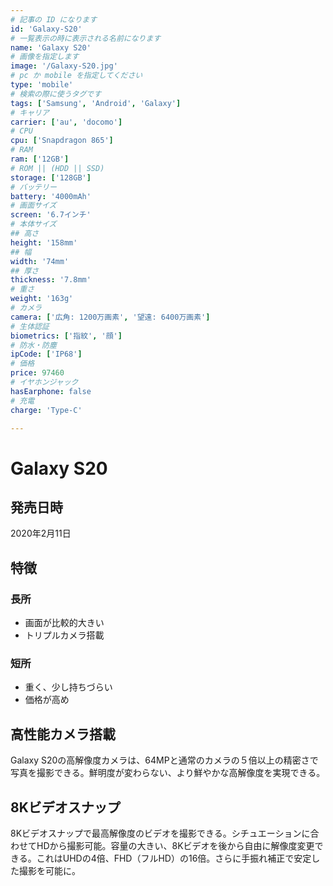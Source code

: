 ```yaml
---
# 記事の ID になります
id: 'Galaxy-S20'
# 一覧表示の時に表示される名前になります
name: 'Galaxy S20'
# 画像を指定します
image: '/Galaxy-S20.jpg'
# pc か mobile を指定してください
type: 'mobile'
# 検索の際に使うタグです
tags: ['Samsung', 'Android', 'Galaxy']
# キャリア
carrier: ['au', 'docomo']
# CPU
cpu: ['Snapdragon 865']
# RAM
ram: ['12GB']
# ROM || (HDD || SSD)
storage: ['128GB']
# バッテリー
battery: '4000mAh'
# 画面サイズ
screen: '6.7インチ'
# 本体サイズ
## 高さ
height: '158mm'
## 幅
width: '74mm'
## 厚さ
thickness: '7.8mm'
# 重さ
weight: '163g'
# カメラ
camera: ['広角: 1200万画素', '望遠: 6400万画素']
# 生体認証
biometrics: ['指紋', '顔']
# 防水・防塵
ipCode: ['IP68']
# 価格
price: 97460
# イヤホンジャック
hasEarphone: false
# 充電
charge: 'Type-C'

---
```


# Galaxy S20

## 発売日時

2020年2月11日
  
## 特徴

### 長所

- 画面が比較的大きい
- トリプルカメラ搭載

### 短所

- 重く、少し持ちづらい
- 価格が高め

## 高性能カメラ搭載

Galaxy S20の高解像度カメラは、64MPと通常のカメラの５倍以上の精密さで写真を撮影できる。鮮明度が変わらない、より鮮やかな高解像度を実現できる。

## 8Kビデオスナップ

8Kビデオスナップで最高解像度のビデオを撮影できる。シチュエーションに合わせてHDから撮影可能。容量の大きい、8Kビデオを後から自由に解像度変更できる。これはUHDの4倍、FHD（フルHD）の16倍。さらに手振れ補正で安定した撮影を可能に。
